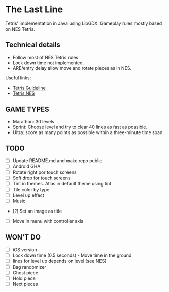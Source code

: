 # The Last Line

Tetris' implementation in Java using LibGDX. Gameplay rules mostly based on NES Tetris.

## Technical details

- Follow most of NES Tetris rules
- Lock down time not implemented.
- ARE/entry delay allow move and rotate pieces as in NES.

Useful links:

- [Tetris Guideline](https://tetris.wiki/Tetris_Guideline)
- [Tetris NES](https://tetris.fandom.com/wiki/Tetris_(NES,_Nintendo))

## GAME TYPES

- Marathon: 30 levels
- Sprint: Choose level and try to clear 40 lines as fast as possible.
- Ultra: score as many points as possible within a three-minute time span.

## TODO

- [ ] Update README.md and make repo public
- [ ] Android GHA
- [ ] Rotate right por touch screens
- [ ] Soft drop for touch screens
- [ ] Tint in themes. Atlas in default theme using tint
- [ ] Tile color by type
- [ ] Level up effect
- [ ] Music
- [?] Set an image as title
- [ ] Move in menu with controller axis

## WON'T DO

- [ ] iOS version
- [ ] Lock down time (0.5 seconds) - Move time in the ground
- [ ] lines for level up depends on level (see NES)
- [ ] Bag randomizer
- [ ] Ghost piece
- [ ] Hold piece
- [ ] Next pieces
